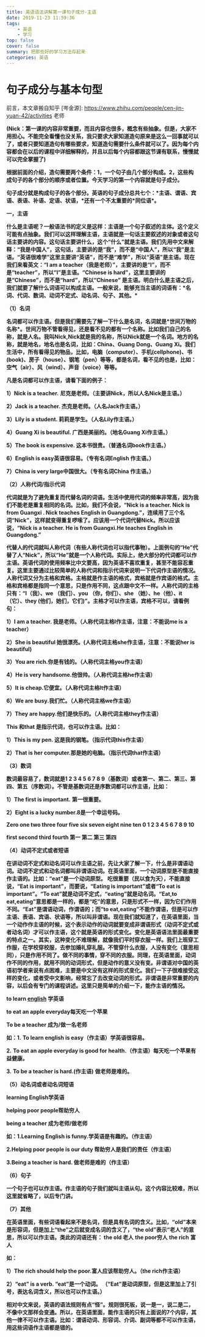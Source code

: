 ```yaml
---
title: 英语语法讲解第一课句子成分-主语
date: 2019-11-23 11:59:36
tags:
	- 英语
	- 学习
top: false
cover: false
summary: 把那些好的学习方法存起来
categories: 英语
---
```


#  **句子成分与基本句型** 

前言，本文章搬自知乎 [岑金源]: https://www.zhihu.com/people/cen-jin-yuan-42/activities 老师

**(Nick：第一课的内容非常重要，而且内容也很多，概念有些抽象。但是，大家不用担心。不能完全看懂也没关系，我只要求大家知道造句原来是这么一回事就可以了，或者只要知道造句有哪些要求，知道造句需要什么条件就可以了。因为每个内容都会在以后的课程中详细解释的，并且以后每个内容都跟这节课有联系，慢慢就可以完全掌握了)**

**根据前面的介绍，造句需要两个条件：1，一个句子由几个部分构成。2，这些构成句子的各个部分的顺序或者位置。今天学习的第一个内容就是句子成分。**

**句子成分就是构成句子的各个部分。英语的句子成分总共七个：\*主语、谓语、宾语、表语、补语、定语、状语，\*还有一个不太重要的\*同位语\*。**

**一，主语**

**什么是主语呢？一般语法书的定义是这样：主语是一个句子叙述的主体。这个定义可能有点抽象。我们可以这样理解主语，主语就是一句话主要叙述的对象或者这句话主要讲的内容。这句话主要讲什么，这个“什么”就是主语。我们先用中文来解释：“我是中国人”，这句话，主要讲的是“我”，而不是“中国人”，所以“我”是主语。“英语很难学”这里主要讲“英语”，而不是“难学”，所以“英语”是主语。现在我们来看英文：“I am a teacher（我是老师）”，主要讲的是“I”，而不是“teacher”，所以“I”是主语。“Chinese is hard”，这里主要讲的是“Chinese”，而不是“hard”，所以“Chinese” 是主语。明白什么是主语之后，我们就要了解什么词语可以构成主语。一般来说，能够充当主语的词语有：\*名词、代词、数词、动词不定式、动名词、句子、其他。\***

**（1）名词**

**名词都可以作主语。但是我们需要先了解一下什么是名词，名词就是\*世间万物的名称\*。世间万物不管看得见，还是看不见的都有一个名称。比如我们自己的名称，就是人名。我叫Nick,Nick就是我的名称，所以Nick就是一个名词。地方的名称，就是地名，地名也是名词，比如：China、Guang** **Dong、Guang** **Xi。我们生活中，所有看得见的物品，比如，电脑（computer）、手机(cellphone)、书(book)、房子（house）、钢笔（pen）等等，都是名词，看不见的也是，比如：空气（air）、风（wind）、声音（voice）等等。**

**凡是名词都可以作主语，请看下面的例子：**

**1）Nick is a teacher.** **尼克是老师。（主要讲Nick，所以人名Nick是主语。）**

**2）Jack is a teacher. 杰克是老师。（人名Jack作主语。）**

**3）Lily is a student. 莉莉是学生。（人名Lily作主语。）**

**4）Guang Xi is beautiful. 广西是美丽的。（地名Guang Xi作主语。）**

**5）The book is expensive. 这本书很贵。（普通名词book作主语。）**

**6）English is easy英语很容易。（专有名词English 作主语。）**

**7）China is very large中国很大。（专有名词China 作主语。）**

**（2）人称代词/指示代词**

**代词就是为了避免重复而代替名词的词语。生活中使用代词的频率非常高，因为我们不能老是重复相同的名词。比如，我们不会说，“Nick is a teacher. Nick is from Guangxi . Nick teaches English in Guangdong.”，连续用了三个名词“Nick”，这样就变得重复啰嗦了。应该用一个代词代替Nick。所以应该说，“Nick is a teacher. He is from Guangxi.He teaches English in Guangdong.”**

**代替人的代词就叫人称代词（有些人称代词也可以指代事物）。上面例句的“He”代替了人“Nick”，所以“He”就是一个人称代词。实际上，绝大部分的代词都可以作主语。英语代词的使用频率比中文要高，因为英语不喜欢重复，甚至不能容忍重复。这里主要通过比较简单的人称代词和指示代词来说明一下代词作主语的情况。人称代词又分为主格和宾格。主格就是作主语的格式，宾格就是作宾语的格式。主格和宾格都是指同一个意思，只是作用不同，这点跟中文不一样。人称代词的主格只有：“I（我）、we （我们）、you （你，你们）、she （她）、he（他）、it（它）、they (他们，她们，它们)”。主格才可以作主语，宾格不可以，请看例句：**

**1）I am a teacher. 我是老师。（人称代词主格I作主语，注意：不能说me is a teacher）**

**2）She is beautiful 她很漂亮。(人称代词主格she作主语，注意：不能说her is beautiful)**

**3）You are rich.你是有钱的。（人称代词主格you作主语）**

**4）He is very handsome.他很帅。（人称代词主格he作主语）**

**5）It is cheap.它便宜。（人称代词主格It作主语）**

**6）We are busy.我们忙。（人称代词主格we作主语）**

**7）They are happy.他们是快乐的。（人称代词主格they作主语）**

**This 和that 是指示代词，也可以作主语。比如：**

**1）This is my pen. 这是我的钢笔。（指示代词this作主语）**

**2）That is her computer.那是她的电脑。（指示代词that作主语）**

**（3）数词**

**数词最容易了，数词就是1 2 3 4 5 6 7 8 9（基数词）或者第一、第二、第三、第四、第五（序数词）。不管是基数词还是序数词都可以作主语，比如：**

**1）The first is important.** **第一很重要。**

**2）Eight is a lucky number.8是一个幸运号码。**

**Zero one two three four five six seven eight nine ten 0 1 2 3 4 5 6 7 8 9 10**

**first second third fourth 第一 第二 第三 第四**

**（4）动词不定式或者短语**

**在讲动词不定式和动名词可以作主语之前，先让大家了解一下，什么是非谓语动词。动词不定式和动名词都叫非谓语动词。在英语里面，一个动词原型是不能直接作主语的。比如：“eat”是一个动词原型。** **吃很重要（民以食为天），不能直接说，“Eat is important”，而要说，“Eating is important”或者“To eat is important”。“To eat”就是动词不定式，“eating”就是动名词。“Eat,to eat,eating”意思都是一样的，都是“吃”的意思，只是形式不一样，因为它们作用不同。“Eat”是谓语动词，作谓语的；而“to eat,eating”不能作谓语，但是可以作主语、表语、宾语、状语等，所以叫非谓语。现在我们就知道了，在英语里面，当一个动作作主语的时候，这个表示动作的动词就要变成非谓语形式（动词不定式或者动名词）才可以作主语，这个就是英语的形式变化。变化是英语语法里面最重要的特点之一。其实，这种变化不难理解，就像我们平时穿衣服一样。我们上班穿工作服，在学校穿校服，去参加婚礼穿礼服。不管穿什么衣服，人没有变化（意思相同），只是作用不同了。做不同的事情，穿不同的衣服。同理，在英语里面，动词作不同的作用，就用不同的动词形式，但是动作的意义没有变。非谓语对中国的英语初学者来说有点困难，主要是中文没有这样的形式变化。我们一下子很难接受这样的变化，或者受中文影响，经常忘了去改变动词的形式。非谓语是非常重要的内容，以后会有专门的课程讲述。这里只是简单的介绍一下，能作主语的情况。**

**to learn <u>english</u> 学英语**

**to eat an apple everyday每天吃一个苹果**

**To be a teacher 成为/做一名老师**

**如：1.** **To learn english is easy（作主语）学英语很容易。**

**2.** **To eat an apple everyday is good for health.（作主语）每天吃一个苹果有益健康。**

**3.** **To be a teacher is hard.(作主语)** **做老师是难的。**

**（5）动名词或者动名词短语**

**learning English学英语**

**helping poor people帮助穷人**

**being a teacher 成为老师/做老师**

**如：1.Learning English is funny.学英语是有趣的。（作主语）**

**2.Helping poor people is our duty 帮助穷人是我们的责任（作主语）**

**3.Being a teacher is hard. 做老师是难的（作主语）**

**（6）句子**

**一个句子也可以作主语。作主语的句子我们就叫主语从句。这个内容比较难，所以这里就省略了，以后专门讲。**

**（7）其他**

**在英语里面，有些词语看起来不是名词，但是具有名词的含义。比如，“old”本来是形容词，但是加上“the”之后就变成名词的含义了，“the old”表示“老人”的意思，所以可以作主语。类此的词语还有： the old 老人** **the poor穷人** **the rich** **富人**

**如：**

**1）The rich should help the poor.富人应该帮助穷人。（the rich作主语）**

**2）“eat” is a verb. “eat”是一个动词。 （“Eat”是动词原型，但是这里加上了引号，表达名词含义，所以也可以作主语。）**

**相对中文来说，英语的语法规则有点“怪”。规则很死板，说一是一，说二是二，不像中文那样会变通。所以，在英语里面，能作主语的只有上面说的7个内容，其他一律不可以作主语。比如：谓语动词、形容词、介词、副词等都不可以作主语，用这些词语作主语都是错的。**